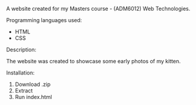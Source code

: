 A website created for my Masters course - (ADM6012) Web Technologies.

Programming languages used:

- HTML
- CSS

Description:

The website was created to showcase some early photos of my kitten.

Installation:

1. Download .zip
2. Extract 
3. Run index.html
